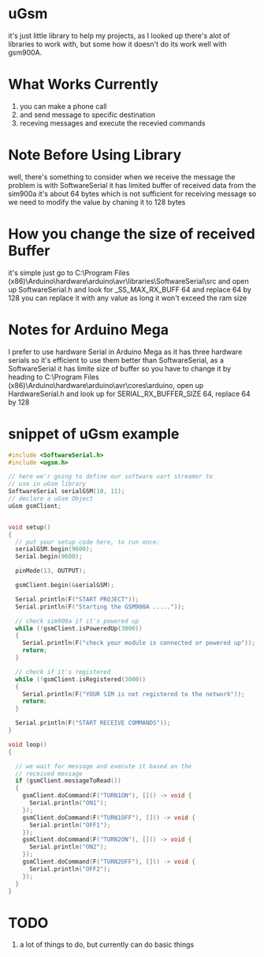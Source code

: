 # uGsm
it's just little library to help my projects, as I looked up there's alot of libraries to work with, but some how it doesn't do its work well
with gsm900A.

# What Works Currently 
1. you can make a phone call
2. and send message to specific destination
3. receving messages and execute the recevied commands

# Note Before Using Library
well, there's something to consider when we receive the message the problem is with SoftwareSerial it has limited buffer of received data
from the sim900a it's about 64 bytes which is not sufficient for receiving message so we need to modify the value by chaning it to 128 bytes 

# How you change the size of received Buffer 
it's simple just go to C:\Program Files (x86)\Arduino\hardware\arduino\avr\libraries\SoftwareSerial\src
and open up SoftwareSerial.h and look for _SS_MAX_RX_BUFF 64 
and replace 64 by 128 you can replace it with any value as long it won't exceed the ram size

# Notes for Arduino Mega 
I prefer to use hardware Serial in Arduino Mega as it has three hardware serials so it's efficient to use them better than SoftwareSerial, as a SoftwareSerial it has limite size of buffer so you have to change it by heading to C:\Program Files (x86)\Arduino\hardware\arduino\avr\cores\arduino, open up HardwareSerial.h and look up for SERIAL_RX_BUFFER_SIZE 64, replace 64 by 128 
# snippet of uGsm example
```c++
#include <SoftwareSerial.h>
#include <ugsm.h>

// here we'r going to define our software uart streamer to 
// use in uGsm library
SoftwareSerial serialGSM(10, 11);
// declare a uGsm Object
uGsm gsmClient;


void setup()
{
  // put your setup code here, to run once:
  serialGSM.begin(9600);
  Serial.begin(9600);

  pinMode(13, OUTPUT);

  gsmClient.begin(&serialGSM);

  Serial.println(F("START PROJECT"));
  Serial.println(F("Starting the GSM900A ....."));

  // check sim900a if it's powered up
  while (!gsmClient.isPoweredUp(3000))
  {
    Serial.println(F("check your module is connected or powered up"));
    return;
  }

  // check if it's registered
  while (!gsmClient.isRegistered(3000))
  {
    Serial.println(F("YOUR SIM is not registered to the network"));
    return;
  }

  Serial.println(F("START RECEIVE COMMANDS"));
}

void loop()
{

  // we wait for message and execute it based on the 
  // received message
  if (gsmClient.messageToRead())
  {
    gsmClient.doCommand(F("TURN1ON"), []() -> void {
      Serial.println("ON1");
    });
    gsmClient.doCommand(F("TURN1OFF"), []() -> void {
      Serial.println("OFF1");
    });
    gsmClient.doCommand(F("TURN2ON"), []() -> void {
      Serial.println("ON2");
    });
    gsmClient.doCommand(F("TURN2OFF"), []() -> void {
      Serial.println("OFF2");
    });
  }
}
```


# TODO
1. a lot of things to do, but currently can do basic things